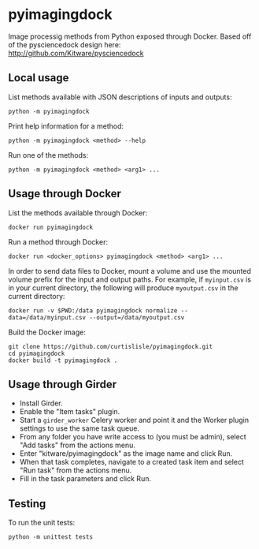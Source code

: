 # pyimagingdock

Image processig methods from Python exposed through Docker.  Based off of the pysciencedock
design here: http://github.com/Kitware/pysciencedock


## Local usage

List methods available with JSON descriptions of inputs and outputs:
```
python -m pyimagingdock
```

Print help information for a method:
```
python -m pyimagingdock <method> --help
```

Run one of the methods:
```
python -m pyimagingdock <method> <arg1> ...
```

## Usage through Docker

List the methods available through Docker:
```
docker run pyimagingdock
```

Run a method through Docker:
```
docker run <docker_options> pyimagingdock <method> <arg1> ...
```

In order to send data files to Docker, mount a volume and use the mounted
volume prefix for the input and output paths. For example, if `myinput.csv`
is in your current directory, the following will produce `myoutput.csv` in
the current directory:
```
docker run -v $PWD:/data pyimagingdock normalize --data=/data/myinput.csv --output=/data/myoutput.csv
```

Build the Docker image:
```
git clone https://github.com/curtislisle/pyimagingdock.git
cd pyimagingdock
docker build -t pyimagingdock .
```

## Usage through Girder

* Install Girder.
* Enable the "Item tasks" plugin.
* Start a `girder_worker` Celery worker and point it and the Worker plugin settings to use the same task queue.
* From any folder you have write access to (you must be admin), select
  "Add tasks" from the actions menu.
* Enter "kitware/pyimagingdock" as the image name and click Run.
* When that task completes, navigate to a created task item and select
  "Run task" from the actions menu.
* Fill in the task parameters and click Run.

## Testing

To run the unit tests:

```
python -m unittest tests
```
